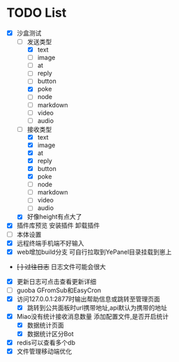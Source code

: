 # TODO List

- [x] 沙盒测试
    - [ ] 发送类型
        - [x] text
        - [ ] image
        - [ ] at
        - [ ] reply
        - [ ] button
        - [x] poke
        - [ ] node
        - [ ] markdown
        - [ ] video
        - [ ] audio
    - [ ] 接收类型
        - [x] text
        - [x] image
        - [x] at
        - [x] reply
        - [x] button
        - [x] poke
        - [ ] node
        - [ ] markdown
        - [ ] video
        - [ ] audio
    - [x] 好像height有点大了
- [x] 插件库预览 安装插件 卸载插件
- [ ] 本体设置
- [x] 远程终端手机端不好输入
- [x] web增加build分支 可自行拉取到YePanel目录挂载到崽上
- ~~[ ] 过往日志~~ 日志文件可能会很大
- [x] 更新日志可点击查看更新详细
- [ ] guoba GFromSub和EasyCron
- [x] 访问127.0.0.1:2877时输出帮助信息或跳转至管理页面
    - [x] 跳转到公共面板时url携带地址,api默认为携带的地址
- [x] Miao没有统计接收消息数量 添加配置文件,是否开启统计
    - [x] 数据统计页面
    - [x] 数据统计区分Bot
- [x] redis可以查看多个db
- [x] 文件管理移动端优化
